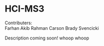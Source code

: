 # HCI-MS3
Contributers:  
Farhan Akib Rahman
Carson
Brady Svencicki



Description coming soon!
whoop whoop
